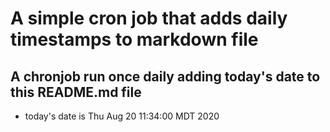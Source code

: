 A simple cron job that adds daily timestamps to markdown file
============================================================
## A chronjob run once daily adding today's date to this README.md file
* today's date is Thu Aug 20 11:34:00 MDT 2020

